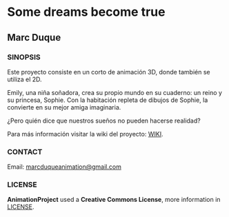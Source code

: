 # Some dreams become true

## Marc Duque

### SINOPSIS

Este proyecto consiste en un corto de animación 3D, donde también se utiliza el 2D.

Emily, una niña soñadora, crea su propio mundo en su cuaderno: un reino y su princesa, Sophie. Con la habitación repleta de dibujos de Sophie, la convierte en su mejor amiga imaginaria.

¿Pero quién dice que nuestros sueños no pueden hacerse realidad?

 Para más información visitar la wiki del proyecto: [WIKI](https://github.com/marcduque/AnimationProject/wiki).

### CONTACT

Email: marcduqueanimation@gmail.com

### LICENSE

**AnimationProject** used a **Creative Commons License**, more information in [LICENSE](https://creativecommons.org/licenses/by-nc-sa/4.0/legalcode).
